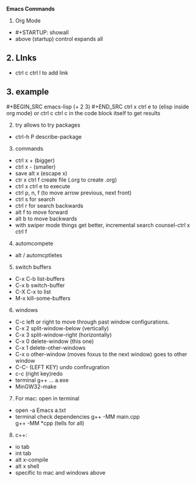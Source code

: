 

**Emacs Commands**
1. Org Mode
  * #+STARTUP: showall 
  * above (startup) control expands all 
  ## 2. LInks
   * ctrl c ctrl l to add link
  ## 3. example
 #+BEGIN_SRC emacs-lisp
 (+ 2 3)
 #+END_SRC
 ctrl x ctrl e to (elisp inside org mode)
 or ctrl c ctrl c in the code block itself to get results

2. try allows to try packages 
 * ctrl-h P describe-package 
  
3. commands
 * ctrl x + (bigger)
 * ctrl x - (smaller)
 * save alt x (escape x)
 * ctr x ctrl f create file (.org to create .org)
 * ctrl x ctrl e to execute
 * ctrl p, n, f (to move arrow previous, next front) 
 * ctrl s for search 
 * ctrl r for search backwards
 * alt f to move forward
 * alt b to move backwards
 * with swiper mode things get better, incremental search 
 counsel-ctrl x ctrl f 

4. automcompete
 * alt / automcptletes
 
5. switch buffers
 * C-x C-b	list-buffers
 * C-x b	switch-buffer
 * C-X C-x to list
 * M-x kill-some-buffers


6. windows 
 * C-c left or right to move through past window configurations.
 * C-x 2	split-window-below (vertically)
 * C-x 3	split-window-right (horizontally)
 * C-x 0	delete-window (this one)
 * C-x 1	delete-other-windows
 * C-x o	other-window (moves foxus to the next window) goes to other window 
 * C-C- (LEFT KEY) undo confirugration
 * c-c (right key)redo 
 * terminal
   g++ ...
   a.exe 
 * MinGW32-make 
 
7. For mac: open in terminal 
 * open -a Emacs a.txt
 * terminal check dependencies
 g++ -MM main.cpp   
 g++ -MM *cpp (tells for all)


8. c++:
 * io tab
 * int tab
 * alt x-compile
 * alt x shell 
 * specific to mac and windows above





